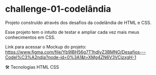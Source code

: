 # challenge-01-codelândia

Projeto construído através dos desafios da codelândia de HTML e CSS.

Esse projeto tem o intuito de testar e ampliar cada vez mais 
meus conhecimentos em CSS.

Link para acessar o Mockup do projeto: https://www.figma.com/file/Yb9IBH56g7T1hdIyZ3BMNO/Desafios---Codel%C3%A2ndia?node-id=0%3A1&t=XMg4ZN6V3VCjzxgH-1

🛠 Tecnologias
HTML
CSS
